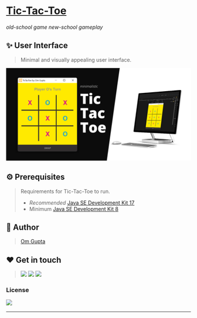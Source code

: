 # [Tic-Tac-Toe](https://github.com/AumGupta/Tic-Tac-Toe)
 _old-school game new-school gameplay_

## ✨ ️User Interface
> Minimal and visually appealing user interface.
>
![User interface of Tic-Tac-Toe Application](https://github.com/AumGupta/Tic-Tac-Toe/blob/main/src/TicTacToe%20UI.png?raw=true)

## ⚙️ Prerequisites
>Requirements for Tic-Tac-Toe to run.
>- _Recommended_ [Java SE Development Kit 17](https://www.oracle.com/java/technologies/downloads/#jdk17)
>- Minimum [Java SE Development Kit 8](https://www.oracle.com/java/technologies/downloads/#java8)


## 👋 Author
>[Om Gupta](https://github.com/AumGupta/)

## ❤️ Get in touch
>[![](https://img.shields.io/badge/Gmail-D14836?style=for-the-badge&logo=gmail&logoColor=white)](mailto:aaumgupta@gmail.com)
[![](https://img.shields.io/badge/LinkedIn-0077B5?style=for-the-badge&logo=linkedin&logoColor=white)](https://www.linkedin.com/in/aaumgupta/)
[![](https://img.shields.io/badge/Instagram-E4405F?style=for-the-badge&logo=instagram&logoColor=white)](https://www.instagram.com/aaumgupta/)

### License
[![](https://img.shields.io/github/license/AumGupta/Tic-Tac-Toe.svg)](https://github.com/AumGupta/Tic-Tac-Toe/blob/main/LICENSE) 

---
